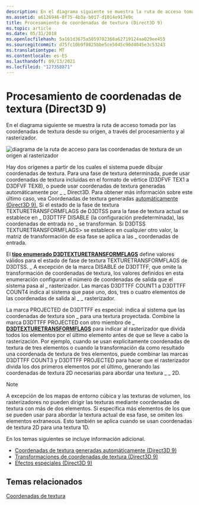 ```yaml
---
description: En el diagrama siguiente se muestra la ruta de acceso tomada por las coordenadas de textura desde su origen, a través del procesamiento y al rasterizador.
ms.assetid: a6126946-8f75-4b3a-b017-d1014e917e9c
title: Procesamiento de coordenadas de textura (Direct3D 9)
ms.topic: article
ms.date: 05/31/2018
ms.openlocfilehash: 5a161d3675a5859702368a62719124aa029ee455
ms.sourcegitcommit: d75fc10b9f0825bbe5ce5045c90d4045e3c53243
ms.translationtype: MT
ms.contentlocale: es-ES
ms.lasthandoff: 09/13/2021
ms.locfileid: "127358871"
---
```

# <a name="texture-coordinate-processing-direct3d-9"></a>Procesamiento de coordenadas de textura (Direct3D 9)

En el diagrama siguiente se muestra la ruta de acceso tomada por las coordenadas de textura desde su origen, a través del procesamiento y al rasterizador.

![diagrama de la ruta de acceso para las coordenadas de textura de un origen al rasterizador](images/tex-processing.png)

Hay dos orígenes a partir de los cuales el sistema puede dibujar coordenadas de textura. Para una fase de textura determinada, puede usar coordenadas de textura incluidas en el formato de vértice (D3DFVF TEX1 a D3DFVF TEX8), o puede usar coordenadas de textura generadas automáticamente por \_ \_ Direct3D. Para obtener más información sobre este último caso, vea Coordenadas de textura generadas [automáticamente (Direct3D 9).](automatically-generated-texture-coordinates.md) Si el estado de la fase de textura TEXTURETRANSFORMFLAGS de D3DTSS para la fase de textura actual se establece en \_ D3DTTFF DISABLE (la configuración predeterminada), las coordenadas de entrada no \_ se transforman. Si D3DTSS TEXTURETRANSFORMFLAGS> se establece en cualquier otro valor, la matriz de transformación de esa fase se aplica a las \_ coordenadas de entrada.

El [**tipo enumerado D3DTEXTURETRANSFORMFLAGS**](./d3dtexturetransformflags.md) define valores válidos para el estado de fase de textura TEXTURETRANSFORMFLAGS de D3DTSS. \_ A excepción de la marca DISABLE de D3DTTFF, que omite la transformación de coordenadas de textura, los valores definidos en esta enumeración configuran el número de coordenadas de salida que el sistema pasa al \_ rasterizador. Las marcas D3DTTFF COUNT1 a D3DTTFF COUNT4 indica al sistema que pase uno, dos, tres o cuatro elementos de las coordenadas de salida al \_ \_ rasterizador.

La marca PROJECTED de D3DTTFF es especial: indica al sistema que las coordenadas de textura son \_ para una textura proyectada. Combine la marca D3DTTFF PROJECTED con otro miembro de \_ [**D3DTEXTURETRANSFORMFLAGS**](./d3dtexturetransformflags.md) para indicar al rasterizador que divida todos los elementos por el último elemento antes de que se lleve a cabo la rasterización. Por ejemplo, cuando se usan explícitamente coordenadas de textura de tres elementos o cuando la transformación da como resultado una coordenada de textura de tres elementos, puede combinar las marcas D3DTTFF COUNT3 y D3DTTFF PROJECTED para hacer que el rasterizador divida los dos primeros elementos por el último, generando las coordenadas de textura 2D necesarias para abordar una textura \_ \_ 2D.

> [!Note]  
> A excepción de los mapas de entorno cúbica y las texturas de volumen, los rasterizadores no pueden dirigir las texturas mediante coordenadas de textura con más de dos elementos. Si especifica más elementos de los que se pueden usar para abordar la textura actual de esa fase, se omiten los elementos extraneous. Esto también se aplica cuando se usan coordenadas de textura 2D para una textura 1D.

 

En los temas siguientes se incluye información adicional.

-   [Coordenadas de textura generadas automáticamente (Direct3D 9)](automatically-generated-texture-coordinates.md)
-   [Transformaciones de coordenadas de textura (Direct3D 9)](texture-coordinate-transformations.md)
-   [Efectos especiales (Direct3D 9)](special-effects.md)

## <a name="related-topics"></a>Temas relacionados

<dl> <dt>

[Coordenadas de textura](texture-coordinates.md)
</dt> </dl>

 

 
